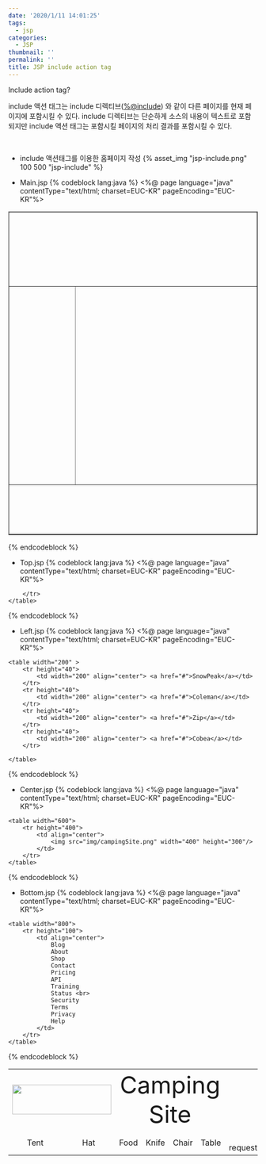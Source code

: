 ```yaml
---
date: '2020/1/11 14:01:25'
tags:
  - jsp
categories:
  - JSP
thumbnail: ''
permalink: ''
title: JSP include action tag
---
```



Include action tag?

include 액션 태그는 include 디렉티브(<%@include>) 와 같이 다른 페이지를 현재 페이지에 포함시킬 수 있다. include 디렉티브는 단순하게 소스의 내용이 텍스트로 포함 되지만 include 액션 태그는 포함시킬 페이지의 처리 결과를 포함시킬 수 있다.

<br/>

<!-- more -->


* include 액션태그를 이용한 홈페이지 작성
{% asset_img "jsp-include.png" 100 500 "jsp-include" %}

* Main.jsp
{% codeblock lang:java %}
<%@ page language="java" contentType="text/html; charset=EUC-KR"
    pageEncoding="EUC-KR"%>
<!DOCTYPE html>
<html>
<body>

<center>
	<table width="800" border="1">
	<!-- Top -->
		<tr height="150">
			<td align="center" colspan="2"> 
				<jsp:include page="Top.jsp">
					<jsp:param value="jbj828" name="id"/>
				</jsp:include>
			</td>
		</tr>
	<!-- Left  Center-->
		<tr height="400">
			<td align="center" width="200">
				<jsp:include page="Left.jsp"/>
			</td>
			<td align="center" width="600">
				<jsp:include page="Center.jsp"/>
			</td>
		</tr>
	<!-- Bottom  -->
		<tr height="100">
			<td align="center" colspan="2">
				<jsp:include page="Bottom.jsp"/>
			</td>
		</tr>	
	</table>

</center>

</body>
</html>
{% endcodeblock %}

* Top.jsp
{% codeblock lang:java %}
<%@ page language="java" contentType="text/html; charset=EUC-KR"
    pageEncoding="EUC-KR"%>
<!DOCTYPE html>
<html>
<body>
	<!-- Top  -->
	<table width="800">
		<tr height="100">
		<!-- logo image -->
			<td colspan="2" align="center" width="260">
				<img src="img/campingLogo.png" width="200" height="60">
			</td>
			<td colspan="4" align="center">
			<font size="13">Camping Site</font>
			</td>
		</tr>
		<tr height="50">
			<td width="110" align="center">Tent</td>
			<td width="110" align="center">Hat</td>
			<td width="110" align="center">Food</td>
			<td width="110" align="center">Knife</td>
			<td width="110" align="center">Chair</td>
			<td width="110" align="center">Table</td>
			<td width="140" align="center"><%= request.getParameter("id")%></td>
		
		</tr>
	</table>

</body>
</html>
{% endcodeblock %}

* Left.jsp
{% codeblock lang:java %}
<%@ page language="java" contentType="text/html; charset=EUC-KR"
    pageEncoding="EUC-KR"%>
<!DOCTYPE html>
<html>
<body>

	<table width="200" >
		<tr height="40">
			<td width="200" align="center"> <a href="#">SnowPeak</a></td>
		</tr>
		<tr height="40">
			<td width="200" align="center"> <a href="#">Coleman</a></td>
		</tr>
		<tr height="40">
			<td width="200" align="center"> <a href="#">Zip</a></td>
		</tr>
		<tr height="40">
			<td width="200" align="center"> <a href="#">Cobea</a></td>
		</tr>
	
	</table>

</body>
</html>
{% endcodeblock %}

* Center.jsp
{% codeblock lang:java %}
<%@ page language="java" contentType="text/html; charset=EUC-KR"
    pageEncoding="EUC-KR"%>
<!DOCTYPE html>
<html>
<head>
<meta charset="EUC-KR">
<title>Insert title here</title>
</head>
<body>

	<table width="600">
		<tr height="400">
			<td align="center">
				<img src="img/campingSite.png" width="400" height="300"/>
			</td>
		</tr>	 
	</table>

</body>
</html>
{% endcodeblock %}

* Bottom.jsp
{% codeblock lang:java %}
<%@ page language="java" contentType="text/html; charset=EUC-KR"
    pageEncoding="EUC-KR"%>
<!DOCTYPE html>
<html>
<body>

	<table width="800">
		<tr height="100">
			<td align="center">
				Blog
				About
				Shop
				Contact
				Pricing
				API
				Training
				Status <br>
				Security
				Terms
				Privacy
				Help
			</td>
		</tr>
	</table>

</body>
</html>
{% endcodeblock %}

<!-- toc -->
